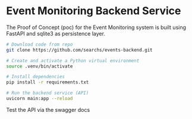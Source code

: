 #  Event Monitoring Backend Service

The Proof of Concept  (poc) for the Event Monitoring system is built using FastAPI and sqlite3 as persistence layer.

```bash
# Download code from repo
git clone https://github.com/searchs/events-backend.git

# Create and activate a Python virtual environment
source .venv/bin/activate

# Install dependencies
pip install -r requirements.txt

# Run the backend service (API)
uvicorn main:app --reload


```

Test the API via the swagger docs
